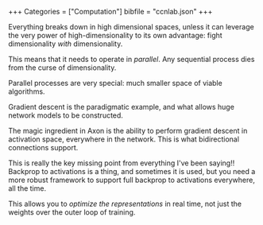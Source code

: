 +++
Categories = ["Computation"]
bibfile = "ccnlab.json"
+++

Everything breaks down in high dimensional spaces, unless it can leverage the very power of high-dimensionality to its own advantage: fight dimensionality _with_ dimensionality.

This means that it needs to operate in _parallel_. Any sequential process dies from the curse of dimensionality.

Parallel processes are very special: much smaller space of viable algorithms.

Gradient descent is the paradigmatic example, and what allows huge network models to be constructed.

The magic ingredient in Axon is the ability to perform gradient descent in activation space, everywhere in the network. This is what bidirectional connections support.

This is really the key missing point from everything I've been saying!!  Backprop to activations is a thing, and sometimes it is used, but you need a more robust framework to support full backprop to activations everywhere, all the time.

This allows you to _optimize the representations_ in real time, not just the weights over the outer loop of training.


